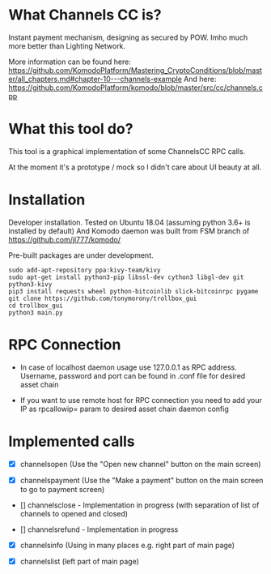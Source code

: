 # What Channels CC is?

Instant payment mechanism, designing as secured by POW. Imho much more better than Lighting Network. 

More information can be found here: https://github.com/KomodoPlatform/Mastering_CryptoConditions/blob/master/all_chapters.md#chapter-10---channels-example
And here: https://github.com/KomodoPlatform/komodo/blob/master/src/cc/channels.cpp

# What this tool do?

This tool is a graphical implementation of some ChannelsCC RPC calls.

At the moment it's a prototype / mock so I didn't care about UI beauty at all. 

# Installation 

Developer installation. Tested on Ubuntu 18.04 (assuming python 3.6+ is installed by default)
And Komodo daemon was built from FSM branch of https://github.com/jl777/komodo/

Pre-built packages are under development.
```
sudo add-apt-repository ppa:kivy-team/kivy
sudo apt-get install python3-pip libssl-dev cython3 libgl-dev git python3-kivy
pip3 install requests wheel python-bitcoinlib slick-bitcoinrpc pygame
git clone https://github.com/tonymorony/trollbox_gui
cd trollbox_gui
python3 main.py
```

# RPC Connection

* In case of localhost daemon usage use 127.0.0.1 as RPC address. Username, password and port can be found in .conf file for desired asset chain

* If you want to use remote host for RPC connection you need to add your IP as rpcallowip= param to desired asset chain daemon config


# Implemented calls

- [x] channelsopen (Use the "Open new channel" button on the main screen)

- [x] channelspayment (Use the "Make a payment" button on the main screen to go to payment screen)

- []  channelsclose - Implementation in progress (with separation of list of channels to opened and closed)

- []  channelsrefund - Implementation in progress

- [x] channelsinfo (Using in many places e.g. right part of main page)

- [x] channelslist (left part of main page)